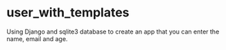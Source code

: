 # user_with_templates
Using Django and sqlite3 database to create an app that you can enter the name, email and age. 
